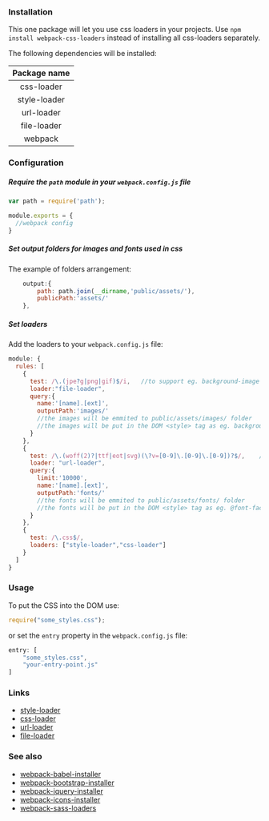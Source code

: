 ### Installation
This one package will let you use css loaders in your projects.
Use `npm install webpack-css-loaders` instead of installing all css-loaders separately.

The following dependencies will be installed:

| Package name |
|:-------------:|
| css-loader |
| style-loader |
| url-loader |
| file-loader |
| webpack |

### Configuration

##### Require the `path` module in your `webpack.config.js` file
```javascript
var path = require('path');

module.exports = {
  //webpack config
}
```


##### Set output folders for images and fonts used in css
The example of folders arrangement:
```javascript
	output:{
		path: path.join(__dirname,'public/assets/'),
        publicPath:'assets/'
	},
```

##### Set loaders
Add the loaders to your `webpack.config.js` file:

```javascript
module: {
  rules: [
    {
      test: /\.(jpe?g|png|gif)$/i,   //to support eg. background-image property
      loader:"file-loader",
      query:{
        name:'[name].[ext]',
        outputPath:'images/'
        //the images will be emmited to public/assets/images/ folder
        //the images will be put in the DOM <style> tag as eg. background: url(assets/images/image.png);
      }
    },
    {
      test: /\.(woff(2)?|ttf|eot|svg)(\?v=[0-9]\.[0-9]\.[0-9])?$/,    //to support @font-face rule
      loader: "url-loader",
      query:{
        limit:'10000',
        name:'[name].[ext]',
        outputPath:'fonts/'
        //the fonts will be emmited to public/assets/fonts/ folder
        //the fonts will be put in the DOM <style> tag as eg. @font-face{ src:url(assets/fonts/font.ttf); } 
      }
    },
    {
      test: /\.css$/,
      loaders: ["style-loader","css-loader"]
    }
  ]
}
```

### Usage
To put the CSS into the DOM use:

```javascript
require("some_styles.css");
```

or set the `entry` property in the `webpack.config.js` file:

```javascript
entry: [
    "some_styles.css",
    "your-entry-point.js"
]
```

### Links

* [style-loader](https://www.npmjs.com/package/style-loader)
* [css-loader](https://www.npmjs.com/package/css-loader)
* [url-loader](https://www.npmjs.com/package/url-loader)
* [file-loader](https://www.npmjs.com/package/file-loader)

### See also
* [webpack-babel-installer](https://www.npmjs.com/package/webpack-babel-installer)
* [webpack-bootstrap-installer](https://www.npmjs.com/package/webpack-bootstrap-installer)
* [webpack-jquery-installer](https://www.npmjs.com/package/webpack-jquery-installer)
* [webpack-icons-installer](https://www.npmjs.com/package/webpack-icons-installer)
* [webpack-sass-loaders](https://www.npmjs.com/package/webpack-sass-loaders)